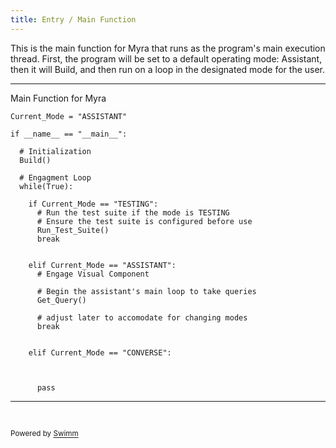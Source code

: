 ```yaml
---
title: Entry / Main Function
---
```

This is the main function for Myra that runs as the program's main execution thread. First, the program will be set to a default operating mode: Assistant, then it will Build, and then run on a loop in the designated mode for the user.

<SwmSnippet path="/ENTRY.py" line="5">

---

Main Function for Myra

```
Current_Mode = "ASSISTANT"

if __name__ == "__main__":
  
  # Initialization
  Build()
  
  # Engagment Loop
  while(True):
    
    if Current_Mode == "TESTING":
      # Run the test suite if the mode is TESTING
      # Ensure the test suite is configured before use
      Run_Test_Suite()
      break
    
    
    elif Current_Mode == "ASSISTANT":
      # Engage Visual Component
      
      # Begin the assistant's main loop to take queries
      Get_Query()
      
      # adjust later to accomodate for changing modes
      break
      
    
    elif Current_Mode == "CONVERSE":
      

      
      pass
```

---

</SwmSnippet>

&nbsp;

<SwmMeta version="3.0.0" repo-id="Z2l0aHViJTNBJTNBUENBQSUzQSUzQUF2YWxvbkFjZQ==" repo-name="PCAA"><sup>Powered by [Swimm](https://app.swimm.io/)</sup></SwmMeta>
